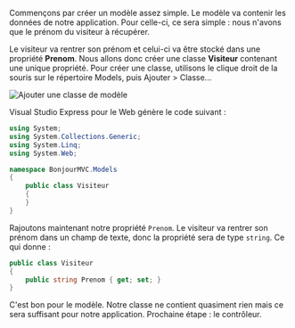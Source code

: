 Commençons par créer un modèle assez simple. Le modèle va contenir les données de notre application. Pour celle-ci, ce sera simple : nous n'avons que le prénom du visiteur à récupérer.

Le visiteur va rentrer son prénom et celui-ci va être stocké dans une propriété **Prenom**. Nous allons donc créer une classe **Visiteur** contenant une unique propriété. Pour créer une classe, utilisons le clique droit de la souris sur le répertoire Models, puis Ajouter > Classe...

![Ajouter une classe de modèle](/media/galleries/304/653da272-8dd3-4930-b204-f9a895f8bb7a.png.960x960_q85.png)

Visual Studio Express pour le Web génère le code suivant :

```csharp
using System;
using System.Collections.Generic;
using System.Linq;
using System.Web;

namespace BonjourMVC.Models
{
    public class Visiteur
    {
    }
}
```

Rajoutons maintenant notre propriété `Prenom`. Le visiteur va rentrer son prénom dans un champ de texte, donc la propriété sera de type `string`. Ce qui donne :

```csharp
public class Visiteur
{
    public string Prenom { get; set; }
}
```

C'est bon pour le modèle. Notre classe ne contient quasiment rien mais ce sera suffisant pour notre application. Prochaine étape : le contrôleur.
